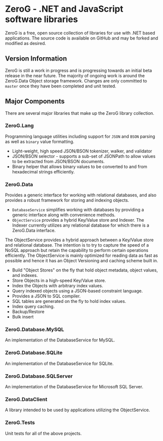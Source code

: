 ZeroG - .NET and JavaScript software libraries
==============================================

ZeroG is a free, open source collection of libraries for use with .NET based 
applications. The source code is available on GitHub and may be forked and 
modified as desired.

Version Information
-------------------
ZeroG is still a work in progress and is progressing towards an initial beta release in the near future.
The majority of ongoing work is around the ZeroG.Data Object storage framework.
Changes are only committed to `master` once they have been completed and unit tested.

Major Components
----------------

There are several major libraries that make up the ZeroG library collection.

### ZeroG.Lang

Programming language utilities including support for `JSON` and `BSON` parsing as well as `binary` value formatting.

  * Light-weight, high speed JSON/BSON tokenizer, walker, and validator
  * JSON/BSON selector - supports a sub-set of JSONPath to allow values to be extracted from JSON/BSON documents.
  * Binary helper that allows binary values to be converted to and from hexadecimal strings efficiently.

### ZeroG.Data

Provides a generic interface for working with relational databases, and also provides a robust framework
for storing and indexing objects.

  * `DatabaseService` simplifies working with databases by providing a generic interface along with convenience methods.
  * `ObjectService` provides a hybrid Key/Value store and Indexer. The Indexer currently utilizes any relational database for which there is a ZeroG.Data interface.

The ObjectService provides a hybrid approach between a Key/Value store and relational database. The intention 
is to try to capture the speed of a NoSQL approach but retain the capability to perform certain operations 
efficiently. The ObjectService is mainly optimized for reading data as fast as possible and hence it has an 
Object Versioning and caching scheme built in.

  * Build "Object Stores" on the fly that hold object metadata, object values, and indexes.
  * Store Objects in a high-speed Key/Value store.
  * Index the Objects with arbitrary index values.
  * Query indexed objects using a JSON-based constraint language.
  * Provides a JSON to SQL compiler.
  * SQL tables are generated on the fly to hold index values.
  * Index query caching.
  * Backup/Restore
  * Bulk insert

### ZeroG.Database.MySQL

An implementation of the DatabaseService for MySQL.

### ZeroG.Database.SQLite

An implementation of the DatabaseService for SQLite.

### ZeroG.Database.SQLServer

An implementation of the DatabaseService for Microsoft SQL Server.

### ZeroG.DataClient

A library intended to be used by applications utilizing the ObjectService.

### ZeroG.Tests

Unit tests for all of the above projects.